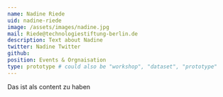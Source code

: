 ```yaml
---
name: Nadine Riede
uid: nadine-riede
image: /assets/images/nadine.jpg
mail: Riede@technologiestiftung-berlin.de
description: Text about Nadine
twitter: Nadine Twitter
github: 
position: Events & Orgnaisation
type: prototype # could also be "workshop", "dataset", "prototype"
---
```



Das ist als content zu haben
